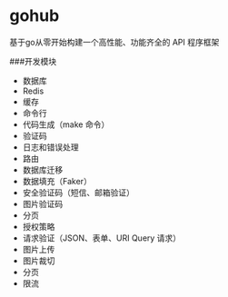 # gohub

基于go从零开始构建一个高性能、功能齐全的 API 程序框架

###开发模块

* 数据库
* Redis
* 缓存
* 命令行
* 代码生成（make 命令）
* 验证码
* 日志和错误处理
* 路由
* 数据库迁移
* 数据填充（Faker）
* 安全验证码（短信、邮箱验证）
* 图片验证码
* 分页
* 授权策略
* 请求验证（JSON、表单、URI Query 请求）
* 图片上传
* 图片裁切
* 分页
* 限流